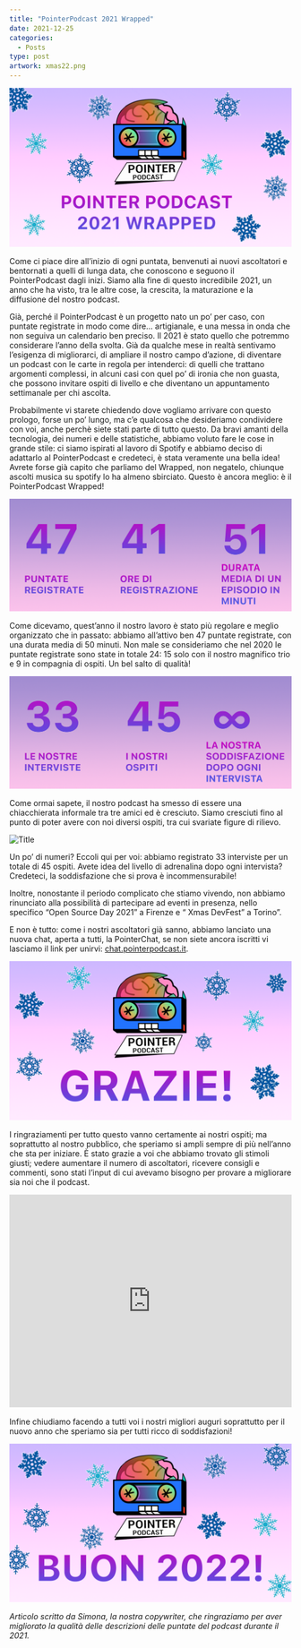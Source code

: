 ```yaml
---
title: "PointerPodcast 2021 Wrapped"
date: 2021-12-25
categories:
  - Posts
type: post
artwork: xmas22.png
---
```


![](stats_0.png "Title")

Come ci piace dire all’inizio di ogni puntata, benvenuti ai nuovi ascoltatori e bentornati a quelli di lunga data, che conoscono e seguono il PointerPodcast dagli inizi.
Siamo alla fine di questo incredibile 2021, un anno che ha visto, tra le altre cose, la crescita, la maturazione e la diffusione del nostro podcast.

Già, perché il PointerPodcast è un progetto nato un po’ per caso, con puntate registrate in modo come dire… artigianale, e una messa in onda che non seguiva un calendario ben preciso. Il 2021 è stato quello che potremmo considerare l’anno della svolta.
Già da qualche mese in realtà sentivamo l’esigenza di migliorarci, di ampliare il nostro campo d’azione, di diventare un podcast con le carte in regola per intenderci: di quelli che trattano argomenti complessi, in alcuni casi con quel po’ di ironia che non guasta, che possono invitare ospiti di livello e che diventano un appuntamento settimanale per chi ascolta.

Probabilmente vi starete chiedendo dove vogliamo arrivare con questo prologo, forse un po’ lungo, ma c’e qualcosa che desideriamo condividere con voi, anche perchè siete stati parte di tutto questo.
Da bravi amanti della tecnologia, dei numeri e delle statistiche, abbiamo voluto fare le cose in grande stile: ci siamo ispirati al lavoro di Spotify e abbiamo deciso di adattarlo al PointerPodcast e credeteci, è stata veramente una bella idea!
Avrete forse già capito che parliamo del Wrapped, non negatelo, chiunque ascolti musica su spotify lo ha almeno sbirciato. Questo è ancora meglio: è il PointerPodcast Wrapped!

![](stats_1.png "Title")

Come dicevamo, quest’anno il nostro lavoro è stato più regolare e meglio organizzato che in passato: abbiamo all’attivo ben 47 puntate registrate, con una durata media di 50 minuti. Non male se consideriamo che nel 2020 le puntate registrate sono state in totale 24: 15 solo con il nostro magnifico trio e 9 in compagnia di ospiti. Un bel salto di qualità!

![](stats_2.png "Title")

Come ormai sapete, il nostro podcast ha smesso di essere una chiacchierata informale tra tre amici ed è cresciuto. Siamo cresciuti fino al punto di poter avere con noi diversi ospiti, tra cui svariate figure di rilievo.

![](stats_3.png "Title")

Un po’ di numeri? Eccoli qui per voi: abbiamo registrato 33 interviste per un totale di 45 ospiti.
Avete idea del livello di adrenalina dopo ogni intervista? Credeteci, la soddisfazione che si prova è incommensurabile!

Inoltre, nonostante il periodo complicato che stiamo vivendo, non abbiamo rinunciato alla possibilità di partecipare ad eventi in presenza, nello specifico “Open Source Day 2021” a Firenze e “ Xmas DevFest” a Torino”.

E non è tutto: come i nostri ascoltatori già sanno, abbiamo lanciato una nuova chat, aperta a tutti, la PointerChat, se non siete ancora iscritti vi lasciamo il link per unirvi: [chat.pointerpodcast.it](chat.pointerpodcast.it).

![](stats_4.png "Title")

I ringraziamenti per tutto questo vanno certamente ai nostri ospiti; ma soprattutto al nostro pubblico, che speriamo si ampli sempre di più nell’anno che sta per iniziare.
È stato grazie a voi che abbiamo trovato gli stimoli giusti; vedere aumentare il numero di ascoltatori, ricevere consigli e commenti, sono stati l’input di cui avevamo bisogno per provare a migliorare sia noi che il podcast.

<iframe src="https://open.spotify.com/embed/playlist/6nowI30i78KAf75GJUOfz0?utm_source=generator" width="100%" height="380" frameBorder="0" allowfullscreen="" allow="autoplay; clipboard-write; encrypted-media; fullscreen; picture-in-picture"></iframe>

Infine chiudiamo facendo a tutti voi i nostri migliori auguri soprattutto per il nuovo anno che speriamo sia per tutti ricco di soddisfazioni!

![](stats_5.png "Title")

_Articolo scritto da Simona, la nostra copywriter, che ringraziamo per aver migliorato la qualità delle descrizioni delle puntate del podcast durante il 2021._
